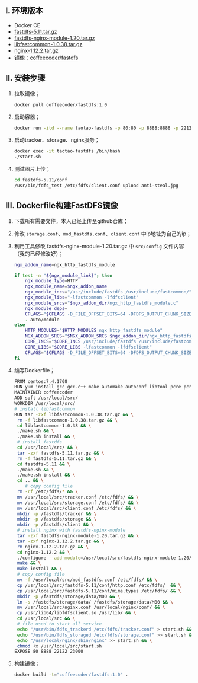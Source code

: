 ## I. 环境版本

- Docker CE
- [fastdfs-5.11.tar.gz](https://github.com/happyfish100/fastdfs/releases)
- [fastdfs-nginx-module-1.20.tar.gz](https://github.com/happyfish100/fastdfs-nginx-module/releases)
- [libfastcommon-1.0.38.tar.gz](https://github.com/happyfish100/libfastcommon/releases)
- [nginx-1.12.2.tar.gz](http://nginx.org/download/nginx-1.12.2.tar.gz)
- 镜像：[coffeecoder/fastdfs](https://hub.docker.com/r/coffeecoder/fastdfs/) 

## II. 安装步骤

1. 拉取镜像；

   ```bash
   docker pull coffeecoder/fastdfs:1.0
   ```

2. 启动容器；

   ```bash
   docker run -itd --name taotao-fastdfs -p 80:80 -p 8888:8888 -p 22122:22122 -p 23000:23000 coffeecoder/fastdfs:1.0 /bin/bash
   ```

3. 启动tracker、storage、nginx服务；

   ```bash
   docker exec -it taotao-fastdfs /bin/bash
   ./start.sh
   ```

4. 测试图片上传；

   ```bash
   cd fastdfs-5.11/conf
   /usr/bin/fdfs_test /etc/fdfs/client.conf upload anti-steal.jpg
   ```

## III. Dockerfile构建FastDFS镜像

1. 下载所有需要文件，本人已经上传至github仓库；

2. 修改 `storage.conf`、`mod_fastdfs.conf`、`client.conf` 中ip地址为自己的ip；

3. 利用工具修改 fastdfs-nginx-module-1.20.tar.gz 中 `src/config` 文件内容（我的已经修改好）；

   ```bash
   ngx_addon_name=ngx_http_fastdfs_module
   
   if test -n "${ngx_module_link}"; then
       ngx_module_type=HTTP
       ngx_module_name=$ngx_addon_name
       ngx_module_incs="/usr/include/fastdfs /usr/include/fastcommon/"
       ngx_module_libs="-lfastcommon -lfdfsclient"
       ngx_module_srcs="$ngx_addon_dir/ngx_http_fastdfs_module.c"
       ngx_module_deps=
       CFLAGS="$CFLAGS -D_FILE_OFFSET_BITS=64 -DFDFS_OUTPUT_CHUNK_SIZE='256*1024' -DFDFS_MOD_CONF_FILENAME='\"/etc/fdfs/mod_fastdfs.conf\"'"
       . auto/module
   else
       HTTP_MODULES="$HTTP_MODULES ngx_http_fastdfs_module"
       NGX_ADDON_SRCS="$NGX_ADDON_SRCS $ngx_addon_dir/ngx_http_fastdfs_module.c"
       CORE_INCS="$CORE_INCS /usr/include/fastdfs /usr/include/fastcommon/"
       CORE_LIBS="$CORE_LIBS -lfastcommon -lfdfsclient"
       CFLAGS="$CFLAGS -D_FILE_OFFSET_BITS=64 -DFDFS_OUTPUT_CHUNK_SIZE='256*1024' -DFDFS_MOD_CONF_FILENAME='\"/etc/fdfs/mod_fastdfs.conf\"'"
   fi
   ```

4. 编写Dockerfile；

   ```bash
   FROM centos:7.4.1708
   RUN yum install gcc gcc-c++ make automake autoconf libtool pcre pcre-devel zlib zlib-devel openssl-devel tar -y
   MAINTAINER coffeecoder
   ADD soft /usr/local/src/
   WORKDIR /usr/local/src/
   # install libfastcommon
   RUN tar -zxf libfastcommon-1.0.38.tar.gz && \
   	rm -f libfastcommon-1.0.38.tar.gz && \
   	cd libfastcommon-1.0.38 && \
   	./make.sh && \
   	./make.sh install && \
   	# install fastdfs
   	cd /usr/local/src/ && \
   	tar -zxf fastdfs-5.11.tar.gz && \
   	rm -f fastdfs-5.11.tar.gz && \
   	cd fastdfs-5.11 && \
   	./make.sh && \
   	./make.sh install && \
   	cd .. && \
       # copy config file
   	rm -rf /etc/fdfs/* && \
   	mv /usr/local/src/tracker.conf /etc/fdfs/ && \
   	mv /usr/local/src/storage.conf /etc/fdfs/ && \
   	mv /usr/local/src/client.conf /etc/fdfs/ && \
   	mkdir -p /fastdfs/tracker && \
   	mkdir -p /fastdfs/storage && \
   	mkdir -p /fastdfs/client && \
   	# install nginx with fastdfs-nginx-module
   	tar -zxf fastdfs-nginx-module-1.20.tar.gz && \
   	tar -zxf nginx-1.12.2.tar.gz && \
   	rm nginx-1.12.2.tar.gz && \
   	cd nginx-1.12.2 && \
   	./configure --add-module=/usr/local/src/fastdfs-nginx-module-1.20/src && \
   	make && \
   	make install && \
   	# copy config file
   	mv -f /usr/local/src/mod_fastdfs.conf /etc/fdfs/ && \
   	cp /usr/local/src/fastdfs-5.11/conf/http.conf /etc/fdfs/  && \
   	cp /usr/local/src/fastdfs-5.11/conf/mime.types /etc/fdfs/ && \
   	mkdir -p /fastdfs/storage/data/M00 && \
   	ln -s /fastdfs/storage/data/ /fastdfs/storage/data/M00 && \
   	mv /usr/local/src/nginx.conf /usr/local/nginx/conf/ && \
   	cp /usr/lib64/libfdfsclient.so /usr/lib/ && \
   	cd /usr/local/src && \
   	# file used to start all service
   	echo "/usr/bin/fdfs_trackerd /etc/fdfs/tracker.conf" > start.sh && \
   	echo "/usr/bin/fdfs_storaged /etc/fdfs/storage.conf" >> start.sh && \
   	echo "/usr/local/nginx/sbin/nginx" >> start.sh && \
   	chmod +x /usr/local/src/start.sh
   EXPOSE 80 8888 22122 23000
   ```

5. 构建镜像；

   ```bash
   docker build -t="coffeecoder/fastdfs:1.0" .
   ```

